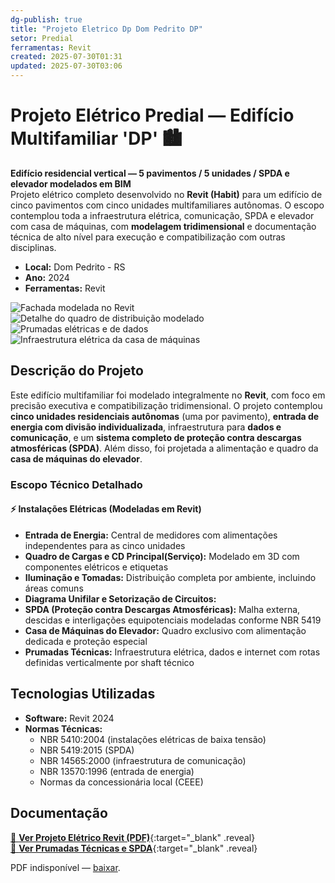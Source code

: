 ```yaml
---
dg-publish: true
title: "Projeto Eletrico Dp Dom Pedrito DP"
setor: Predial
ferramentas: Revit
created: 2025-07-30T01:31
updated: 2025-07-30T03:06
---
```


# Projeto Elétrico Predial — Edifício Multifamiliar 'DP' 🏙️

**Edifício residencial vertical — 5 pavimentos / 5 unidades / SPDA e elevador modelados em BIM**  
Projeto elétrico completo desenvolvido no **Revit (Habit)** para um edifício de cinco pavimentos com cinco unidades multifamiliares autônomas. O escopo contemplou toda a infraestrutura elétrica, comunicação, SPDA e elevador com casa de máquinas, com **modelagem tridimensional** e documentação técnica de alto nível para execução e compatibilização com outras disciplinas.

- **Local:** Dom Pedrito - RS
- **Ano:** 2024  
- **Ferramentas:** Revit  

<div class="project-gallery reveal">
  <img src="/assets/imagens/capa_thumb.jpg_dom-pedrito.jpg" alt="Fachada modelada no Revit" class="gallery-thumb" loading="lazy">
  <img src="/assets/imagens/quadro_cd_thumb.jpg_dom-pedrito.jpg" alt="Detalhe do quadro de distribuição modelado" class="gallery-thumb" loading="lazy">
  <img src="/assets/imagens/prumadas_thumb.jpg_dom-pedrito.jpg" alt="Prumadas elétricas e de dados" class="gallery-thumb" loading="lazy">
  <img src="/assets/imagens/elevador_thumb.jpg_dom-pedrito.jpg" alt="Infraestrutura elétrica da casa de máquinas" class="gallery-thumb" loading="lazy">
</div>

## Descrição do Projeto

Este edifício multifamiliar foi modelado integralmente no **Revit**, com foco em precisão executiva e compatibilização tridimensional. O projeto contemplou **cinco unidades residenciais autônomas** (uma por pavimento), **entrada de energia com divisão individualizada**, infraestrutura para **dados e comunicação**, e um **sistema completo de proteção contra descargas atmosféricas (SPDA)**. Além disso, foi projetada a alimentação e quadro da **casa de máquinas do elevador**.

### Escopo Técnico Detalhado

#### ⚡ Instalações Elétricas (Modeladas em Revit)
- **Entrada de Energia:** Central de medidores com alimentações independentes para as cinco unidades
- **Quadro de Cargas e CD Principal(Serviço):** Modelado em 3D com componentes elétricos e etiquetas
- **Iluminação e Tomadas:** Distribuição completa por ambiente, incluindo áreas comuns
- **Diagrama Unifilar e Setorização de Circuitos:** 
- **SPDA (Proteção contra Descargas Atmosféricas):** Malha externa, descidas e interligações equipotenciais modeladas conforme NBR 5419
- **Casa de Máquinas do Elevador:** Quadro exclusivo com alimentação dedicada e proteção especial
- **Prumadas Técnicas:** Infraestrutura elétrica, dados e internet com rotas definidas verticalmente por shaft técnico

## Tecnologias Utilizadas

- **Software:** Revit 2024  
- **Normas Técnicas:**  
  - NBR 5410:2004 (instalações elétricas de baixa tensão)  
  - NBR 5419:2015 (SPDA)  
  - NBR 14565:2000 (infraestrutura de comunicação)  
  - NBR 13570:1996 (entrada de energia)  
  - Normas da concessionária local (CEEE)


## Documentação

[📄 **Ver Projeto Elétrico Revit (PDF)**](/assets/pdfs/habit_2024_eletrico.pdf_dom-pedrito.pdf){:target="_blank" .reveal}  
[📄 **Ver Prumadas Técnicas e SPDA**](/assets/pdfs/habit_2024_prumadas_spda.pdf_dom-pedrito.pdf){:target="_blank" .reveal}

<div class="pdf-container reveal">
  <object data="/assets/pdfs/habit_2024_eletrico.pdf#toolbar=0"
          type="application/pdf" width="100%" height="500">
    <p>PDF indisponível — <a href="/assets/pdfs/habit_2024_eletrico.pdf" target="_blank">baixar</a>.</p>
  </object>
</div>
